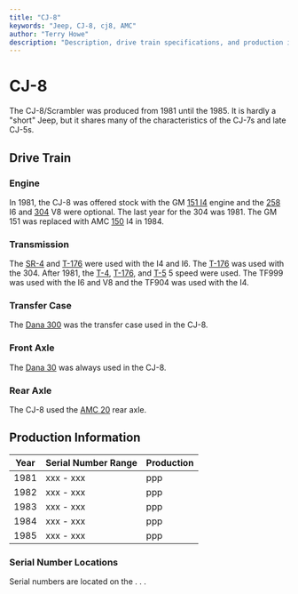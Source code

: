 ```yaml
---
title: "CJ-8"
keywords: "Jeep, CJ-8, cj8, AMC"
author: "Terry Howe"
description: "Description, drive train specifications, and production information for the Jeep CJ-8"
---
```

# CJ-8

The CJ-8/Scrambler was produced from 1981 until the 1985. It is hardly a "short" Jeep, but it shares many of the characteristics of the CJ-7s and late CJ-5s.

## Drive Train

### Engine

In 1981, the CJ-8 was offered stock with the GM [151 I4](/engine/factory/gm151.md) engine and the [258](/engine/factory/amc258.md) I6 and [304](/engine/factory/amc304.md) V8 were optional. The last year for the 304 was 1981. The GM 151 was replaced with AMC [150](/engine/factory/amc150.md) I4 in 1984.

### Transmission

The [SR-4](/transmission/factory/t4.md) and [T-176](/transmission/factory/t176.md) were used with the I4 and I6. The [T-176](/transmission/factory/t176.md) was used with the 304. After 1981, the [T-4](/transmission/factory/t4.md), [T-176](/transmission/factory/t176.md), and [T-5](/transmission/factory/t5.md) 5 speed were used. The TF999 was used with the I6 and V8 and the TF904 was used with the I4.

### Transfer Case

The [Dana 300](/xfer/factory/d300.md) was the transfer case used in the CJ-8.

### Front Axle

The [Dana 30](/axle/factory/d30.md) was always used in the CJ-8.

### Rear Axle

The CJ-8 used the [AMC 20](/axle/factory/amc20.md) rear axle.

## Production Information

| Year | Serial Number Range | Production |
|------|---------------------|------------|
| 1981 | xxx - xxx           | ppp        |
| 1982 | xxx - xxx           | ppp        |
| 1983 | xxx - xxx           | ppp        |
| 1984 | xxx - xxx           | ppp        |
| 1985 | xxx - xxx           | ppp        |

### Serial Number Locations

Serial numbers are located on the . . .